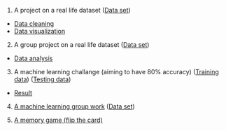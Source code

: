 1. A project on a real life dataset ([Data set](https://github.com/JellyFishhhhhh/My-repo/blob/main/Folder%201/UN_MigrantStockTotal_2015.xlsx))
* [Data cleaning](https://github.com/JellyFishhhhhh/Data-Space/blob/main/Folder%201/Data%20cleaning/Zijian_Zhang_Writeup.pdf)
* [Data visualization](https://github.com/JellyFishhhhhh/My-repo/blob/main/Folder%201/Data%20visualization/Zijian_Zhang_Final_Writeup.pdf)

2. A group project on a real life dataset ([Data set](https://data.torontopolice.on.ca/datasets/TorontoPS::arrests-and-strip-searches-rbdc-arr-tbl-001/about))
* [Data analysis](https://github.com/JellyFishhhhhh/My-repo/blob/main/Folder%202/Data%20analysis/Group56.docx)

3. A machine learning challange (aiming to have 80% accuracy) ([Training data](https://github.com/JellyFishhhhhh/My-repo/blob/main/Folder%203/ML%20/train.csv)) ([Testing data](https://github.com/JellyFishhhhhh/My-repo/blob/main/Folder%203/ML%20/test.csv))
* [Result](https://github.com/JellyFishhhhhh/My-repo/blob/main/Folder%203/ML%20/test.ipynb)

4. [A machine learning group work](https://colab.research.google.com/drive/1qsSizWEcpWybJm0BRXRDSleKmRnWkvDz?usp=sharing) ([Data set](https://www.kaggle.com/datasets/alexteboul/diabetes-health-indicators-dataset))

5. [A memory game (flip the card)](https://github.com/JellyFishhhhhh/My-repo/blob/main/Folder%204/Memory%20game/Memory_game.ipynb)


